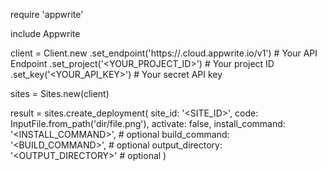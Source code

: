 require 'appwrite'

include Appwrite

client = Client.new
    .set_endpoint('https://<REGION>.cloud.appwrite.io/v1') # Your API Endpoint
    .set_project('<YOUR_PROJECT_ID>') # Your project ID
    .set_key('<YOUR_API_KEY>') # Your secret API key

sites = Sites.new(client)

result = sites.create_deployment(
    site_id: '<SITE_ID>',
    code: InputFile.from_path('dir/file.png'),
    activate: false,
    install_command: '<INSTALL_COMMAND>', # optional
    build_command: '<BUILD_COMMAND>', # optional
    output_directory: '<OUTPUT_DIRECTORY>' # optional
)
